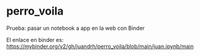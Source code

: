 # perro_voila

Prueba: pasar un notebook a app en la web con Binder


El enlace en binder es: 
https://mybinder.org/v2/gh/juandrh/perro_voila/blob/main/juan.ipynb/main
